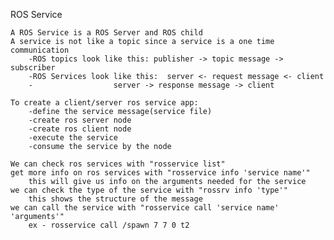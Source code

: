 ROS Service

	A ROS Service is a ROS Server and ROS child
	A service is not like a topic since a service is a one time communication 
		-ROS topics look like this: publisher -> topic message -> subscriber
		-ROS Services look like this:  server <- request message <- client
		-			       server -> response message -> client

	To create a client/server ros service app:
		-define the service message(service file)
		-create ros server node
		-create ros client node
		-execute the service
		-consume the service by the node
	
	We can check ros services with "rosservice list"
	get more info on ros services with "rosservice info 'service name'"
		this will give us info on the arguments needed for the service
	we can check the type of the service with "rossrv info 'type'"
		this shows the structure of the message
	we can call the service with "rosservice call 'service name' 'arguments'"
		ex - rosservice call /spawn 7 7 0 t2
